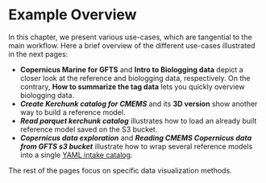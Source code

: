 # Example Overview

In this chapter, we present various use-cases, which are tangential to the main workflow.
Here a brief overview of the different use-cases illustrated in the next pages:

- **Copernicus Marine for GFTS** and **Intro to Biologging data** depict a closer look at the reference and biologging data, respectively. On the contrary, **How to summarize the tag data** lets you quickly overview biologging data.
- **_Create Kerchunk catalog for CMEMS_** and its **3D version** show another way to build a reference model.
- **_Read parquet kerchunk catalog_** illustrates how to load an already built reference model saved on the S3 bucket.
- **_Copernicus data exploration_** and **_Reading CMEMS Copernicus data from GFTS s3 bucket_** illustrate how to wrap several reference models into a single [YAML intake catalog](https://intake.readthedocs.io/en/latest/catalog.html#yaml-format).

The rest of the pages focus on specific data visualization methods.
